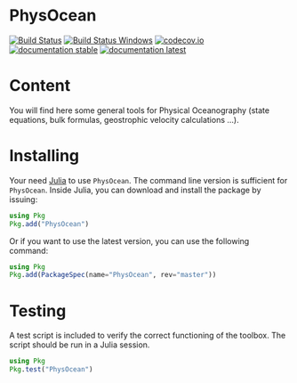 # PhysOcean

[![Build Status](https://github.com/gher-uliege/PhysOcean.jl/workflows/CI/badge.svg)](https://github.com/gher-uliege/PhysOcean.jl/actions)
[![Build Status Windows](https://ci.appveyor.com/api/projects/status/github/gher-uliege/PhysOcean.jl?branch=master&svg=true)](https://ci.appveyor.com/project/Alexander-Barth/physocean-jl)
[![codecov.io](http://codecov.io/github/gher-uliege/PhysOcean.jl/coverage.svg?branch=master)](http://codecov.io/github/gher-uliege/PhysOcean.jl?branch=master)
[![documentation stable](https://img.shields.io/badge/docs-stable-blue.svg)](https://gher-uliege.github.io/PhysOcean.jl/stable/)
[![documentation latest](https://img.shields.io/badge/docs-latest-blue.svg)](https://gher-uliege.github.io/PhysOcean.jl/latest/)

# Content

You will find here some general tools for Physical Oceanography (state equations, bulk formulas, geostrophic velocity calculations ...). 

# Installing

Your need [Julia](http://julialang.org) to use `PhysOcean`. The command line version is sufficient for `PhysOcean`.
Inside Julia, you can download and install the package by issuing:

```julia
using Pkg
Pkg.add("PhysOcean")
```

Or if you want to use the latest version, you can use the following command:

```julia
using Pkg
Pkg.add(PackageSpec(name="PhysOcean", rev="master"))
```

# Testing

A test script is included to verify the correct functioning of the toolbox.
The script should be run in a Julia session.

```julia
using Pkg
Pkg.test("PhysOcean")
```

